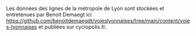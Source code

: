 Les données des lignes de la métropole de Lyon sont stockées et entretenues par Benoit Demaegt ici https://github.com/benoitdemaegdt/voieslyonnaises/tree/main/content/voies-lyonnaises et publiées sur cyclopolis.fr.
